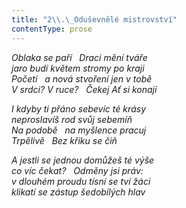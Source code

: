 ```yaml
---
title: "2\\.\_Oduševnělé mistrovství"
contentType: prose
---
```


_Oblaka se paří   Draci mění tváře  
jaro budí květem stromy po kraji  
Početí   a nová stvoření jen v tobě  
V srdci? V ruce?   Čekej Ať si konají_

  

_I kdyby ti přáno sebevíc té krásy  
neproslavíš rod svůj sebemíň  
Na podobě   na myšlence pracuj  
Trpělivě   Bez křiku se čiň_

  

_A jestli se jednou domůžeš té výše  
co víc čekat?   Odměny jsi práv:  
v dlouhém proudu tísní se tví žáci  
klikatí se zástup šedobílých hlav_
